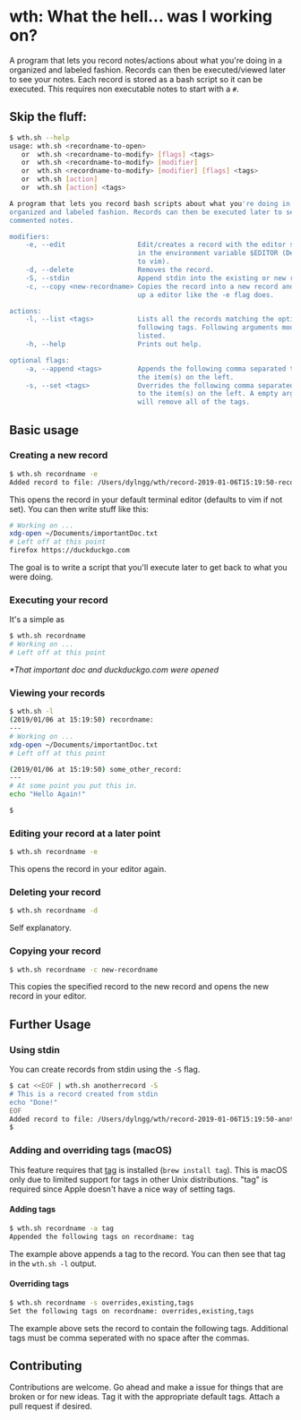 # wth: What the hell... was I working on?

A program that lets you record notes/actions about what you're doing in a organized and labeled fashion. Records can then be executed/viewed later to see your notes. Each record is stored as a bash script so it can be executed. This requires non executable notes to start with a `#`.

## Skip the fluff:

```bash
$ wth.sh --help
usage: wth.sh <recordname-to-open>
   or  wth.sh <recordname-to-modify> [flags] <tags>
   or  wth.sh <recordname-to-modify> [modifier]
   or  wth.sh <recordname-to-modify> [modifier] [flags] <tags>
   or  wth.sh [action]
   or  wth.sh [action] <tags>

A program that lets you record bash scripts about what you're doing in a
organized and labeled fashion. Records can then be executed later to see your
commented notes.

modifiers:
    -e, --edit                  Edit/creates a record with the editor specifed
                                in the environment variable $EDITOR (Defaults
                                to vim).
    -d, --delete                Removes the record.
    -S, --stdin                 Append stdin into the existing or new record.
    -c, --copy <new-recordname> Copies the record into a new record and opens
                                up a editor like the -e flag does.

actions:
    -l, --list <tags>           Lists all the records matching the optional
                                following tags. Following arguments modify all
                                listed.
    -h, --help                  Prints out help.

optional flags:
    -a, --append <tags>         Appends the following comma separated tags to
                                the item(s) on the left.
    -s, --set <tags>            Overrides the following comma separated tags
                                to the item(s) on the left. A empty argument
                                will remove all of the tags.
```

## Basic usage

### Creating a new record

```bash
$ wth.sh recordname -e
Added record to file: /Users/dylngg/wth/record-2019-01-06T15:19:50-recordname.sh
```

This opens the record in your default terminal editor (defaults to vim if not set). You can then write stuff like this:

```bash
# Working on ...
xdg-open ~/Documents/importantDoc.txt
# Left off at this point
firefox https://duckduckgo.com
```

The goal is to write a script that you'll execute later to get back to what you were doing.

### Executing your record

It's a simple as

```bash
$ wth.sh recordname
# Working on ...
# Left off at this point
```

_*That important doc and duckduckgo.com were opened_

### Viewing your records

```bash
$ wth.sh -l
(2019/01/06 at 15:19:50) recordname:
---
# Working on ...
xdg-open ~/Documents/importantDoc.txt
# Left off at this point

(2019/01/06 at 15:19:50) some_other_record:
---
# At some point you put this in.
echo "Hello Again!"

$
```

### Editing your record at a later point

```bash
$ wth.sh recordname -e
```

This opens the record in your editor again.

### Deleting your record

```bash
$ wth.sh recordname -d
```

Self explanatory.

### Copying your record

```bash
$ wth.sh recordname -c new-recordname
```

This copies the specified record to the new record and opens the new record in your editor.

## Further Usage

### Using stdin

You can create records from stdin using the `-S` flag.
```bash
$ cat <<EOF | wth.sh anotherrecord -S
# This is a record created from stdin
echo "Done!"
EOF
Added record to file: /Users/dylngg/wth/record-2019-01-06T15:19:50-anotherrecord.sh
$
```

### Adding and overriding tags (macOS)

This feature requires that [tag](https://github.com/jdberry/tag) is installed (`brew install tag`). This is macOS only due to limited support for tags in other Unix distributions. "tag" is required since Apple doesn't have a nice way of setting tags.

#### Adding tags

```bash
$ wth.sh recordname -a tag
Appended the following tags on recordname: tag
```

The example above appends a tag to the record. You can then see that tag in the `wth.sh -l` output.

#### Overriding tags

```bash
$ wth.sh recordname -s overrides,existing,tags
Set the following tags on recordname: overrides,existing,tags
```

The example above sets the record to contain the following tags. Additional tags must be comma seperated with no space after the commas.

## Contributing

Contributions are welcome. Go ahead and make a issue for things that are broken or for new ideas. Tag it with the appropriate default tags. Attach a pull request if desired.
